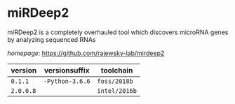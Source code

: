 # miRDeep2

miRDeep2 is a completely overhauled tool which  discovers microRNA genes by analyzing sequenced RNAs

*homepage*: <https://github.com/rajewsky-lab/mirdeep2>

version | versionsuffix | toolchain
--------|---------------|----------
``0.1.1`` | ``-Python-3.6.6`` | ``foss/2018b``
``2.0.0.8`` |  | ``intel/2016b``
